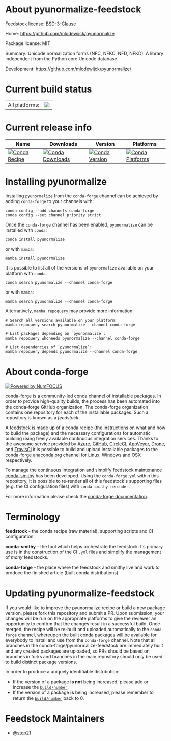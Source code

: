 About pyunormalize-feedstock
============================

Feedstock license: [BSD-3-Clause](https://github.com/conda-forge/pyunormalize-feedstock/blob/main/LICENSE.txt)

Home: https://github.com/mlodewijck/pyunormalize

Package license: MIT

Summary: Unicode normalization forms (NFC, NFKC, NFD, NFKD). A library independent from the Python core Unicode database.

Development: https://github.com/mlodewijck/pyunormalize/

Current build status
====================


<table><tr><td>All platforms:</td>
    <td>
      <a href="https://dev.azure.com/conda-forge/feedstock-builds/_build/latest?definitionId=19825&branchName=main">
        <img src="https://dev.azure.com/conda-forge/feedstock-builds/_apis/build/status/pyunormalize-feedstock?branchName=main">
      </a>
    </td>
  </tr>
</table>

Current release info
====================

| Name | Downloads | Version | Platforms |
| --- | --- | --- | --- |
| [![Conda Recipe](https://img.shields.io/badge/recipe-pyunormalize-green.svg)](https://anaconda.org/conda-forge/pyunormalize) | [![Conda Downloads](https://img.shields.io/conda/dn/conda-forge/pyunormalize.svg)](https://anaconda.org/conda-forge/pyunormalize) | [![Conda Version](https://img.shields.io/conda/vn/conda-forge/pyunormalize.svg)](https://anaconda.org/conda-forge/pyunormalize) | [![Conda Platforms](https://img.shields.io/conda/pn/conda-forge/pyunormalize.svg)](https://anaconda.org/conda-forge/pyunormalize) |

Installing pyunormalize
=======================

Installing `pyunormalize` from the `conda-forge` channel can be achieved by adding `conda-forge` to your channels with:

```
conda config --add channels conda-forge
conda config --set channel_priority strict
```

Once the `conda-forge` channel has been enabled, `pyunormalize` can be installed with `conda`:

```
conda install pyunormalize
```

or with `mamba`:

```
mamba install pyunormalize
```

It is possible to list all of the versions of `pyunormalize` available on your platform with `conda`:

```
conda search pyunormalize --channel conda-forge
```

or with `mamba`:

```
mamba search pyunormalize --channel conda-forge
```

Alternatively, `mamba repoquery` may provide more information:

```
# Search all versions available on your platform:
mamba repoquery search pyunormalize --channel conda-forge

# List packages depending on `pyunormalize`:
mamba repoquery whoneeds pyunormalize --channel conda-forge

# List dependencies of `pyunormalize`:
mamba repoquery depends pyunormalize --channel conda-forge
```


About conda-forge
=================

[![Powered by
NumFOCUS](https://img.shields.io/badge/powered%20by-NumFOCUS-orange.svg?style=flat&colorA=E1523D&colorB=007D8A)](https://numfocus.org)

conda-forge is a community-led conda channel of installable packages.
In order to provide high-quality builds, the process has been automated into the
conda-forge GitHub organization. The conda-forge organization contains one repository
for each of the installable packages. Such a repository is known as a *feedstock*.

A feedstock is made up of a conda recipe (the instructions on what and how to build
the package) and the necessary configurations for automatic building using freely
available continuous integration services. Thanks to the awesome service provided by
[Azure](https://azure.microsoft.com/en-us/services/devops/), [GitHub](https://github.com/),
[CircleCI](https://circleci.com/), [AppVeyor](https://www.appveyor.com/),
[Drone](https://cloud.drone.io/welcome), and [TravisCI](https://travis-ci.com/)
it is possible to build and upload installable packages to the
[conda-forge](https://anaconda.org/conda-forge) [anaconda.org](https://anaconda.org/)
channel for Linux, Windows and OSX respectively.

To manage the continuous integration and simplify feedstock maintenance
[conda-smithy](https://github.com/conda-forge/conda-smithy) has been developed.
Using the ``conda-forge.yml`` within this repository, it is possible to re-render all of
this feedstock's supporting files (e.g. the CI configuration files) with ``conda smithy rerender``.

For more information please check the [conda-forge documentation](https://conda-forge.org/docs/).

Terminology
===========

**feedstock** - the conda recipe (raw material), supporting scripts and CI configuration.

**conda-smithy** - the tool which helps orchestrate the feedstock.
                   Its primary use is in the construction of the CI ``.yml`` files
                   and simplify the management of *many* feedstocks.

**conda-forge** - the place where the feedstock and smithy live and work to
                  produce the finished article (built conda distributions)


Updating pyunormalize-feedstock
===============================

If you would like to improve the pyunormalize recipe or build a new
package version, please fork this repository and submit a PR. Upon submission,
your changes will be run on the appropriate platforms to give the reviewer an
opportunity to confirm that the changes result in a successful build. Once
merged, the recipe will be re-built and uploaded automatically to the
`conda-forge` channel, whereupon the built conda packages will be available for
everybody to install and use from the `conda-forge` channel.
Note that all branches in the conda-forge/pyunormalize-feedstock are
immediately built and any created packages are uploaded, so PRs should be based
on branches in forks and branches in the main repository should only be used to
build distinct package versions.

In order to produce a uniquely identifiable distribution:
 * If the version of a package **is not** being increased, please add or increase
   the [``build/number``](https://docs.conda.io/projects/conda-build/en/latest/resources/define-metadata.html#build-number-and-string).
 * If the version of a package **is** being increased, please remember to return
   the [``build/number``](https://docs.conda.io/projects/conda-build/en/latest/resources/define-metadata.html#build-number-and-string)
   back to 0.

Feedstock Maintainers
=====================

* [@step21](https://github.com/step21/)

